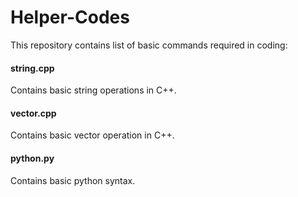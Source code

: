 # Helper-Codes
This repository contains list of basic commands required in coding:
#### string.cpp
Contains basic string operations in C++.
#### vector.cpp
Contains basic vector operation in C++.
#### python.py
Contains basic python syntax.
